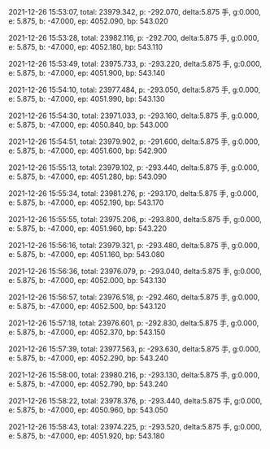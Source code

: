 2021-12-26 15:53:07, total: 23979.342, p: -292.070, delta:5.875 手, g:0.000, e: 5.875, b: -47.000, ep: 4052.090, bp: 543.020

2021-12-26 15:53:28, total: 23982.116, p: -292.700, delta:5.875 手, g:0.000, e: 5.875, b: -47.000, ep: 4052.180, bp: 543.110

2021-12-26 15:53:49, total: 23975.733, p: -293.220, delta:5.875 手, g:0.000, e: 5.875, b: -47.000, ep: 4051.900, bp: 543.140

2021-12-26 15:54:10, total: 23977.484, p: -293.050, delta:5.875 手, g:0.000, e: 5.875, b: -47.000, ep: 4051.990, bp: 543.130

2021-12-26 15:54:30, total: 23971.033, p: -293.160, delta:5.875 手, g:0.000, e: 5.875, b: -47.000, ep: 4050.840, bp: 543.000

2021-12-26 15:54:51, total: 23979.902, p: -291.600, delta:5.875 手, g:0.000, e: 5.875, b: -47.000, ep: 4051.600, bp: 542.900

2021-12-26 15:55:13, total: 23979.102, p: -293.440, delta:5.875 手, g:0.000, e: 5.875, b: -47.000, ep: 4051.280, bp: 543.090

2021-12-26 15:55:34, total: 23981.276, p: -293.170, delta:5.875 手, g:0.000, e: 5.875, b: -47.000, ep: 4052.190, bp: 543.170

2021-12-26 15:55:55, total: 23975.206, p: -293.800, delta:5.875 手, g:0.000, e: 5.875, b: -47.000, ep: 4051.960, bp: 543.220

2021-12-26 15:56:16, total: 23979.321, p: -293.480, delta:5.875 手, g:0.000, e: 5.875, b: -47.000, ep: 4051.160, bp: 543.080

2021-12-26 15:56:36, total: 23976.079, p: -293.040, delta:5.875 手, g:0.000, e: 5.875, b: -47.000, ep: 4052.000, bp: 543.130

2021-12-26 15:56:57, total: 23976.518, p: -292.460, delta:5.875 手, g:0.000, e: 5.875, b: -47.000, ep: 4052.500, bp: 543.120

2021-12-26 15:57:18, total: 23976.601, p: -292.830, delta:5.875 手, g:0.000, e: 5.875, b: -47.000, ep: 4052.370, bp: 543.150

2021-12-26 15:57:39, total: 23977.563, p: -293.630, delta:5.875 手, g:0.000, e: 5.875, b: -47.000, ep: 4052.290, bp: 543.240

2021-12-26 15:58:00, total: 23980.216, p: -293.130, delta:5.875 手, g:0.000, e: 5.875, b: -47.000, ep: 4052.790, bp: 543.240

2021-12-26 15:58:22, total: 23978.376, p: -293.440, delta:5.875 手, g:0.000, e: 5.875, b: -47.000, ep: 4050.960, bp: 543.050

2021-12-26 15:58:43, total: 23974.225, p: -293.520, delta:5.875 手, g:0.000, e: 5.875, b: -47.000, ep: 4051.920, bp: 543.180